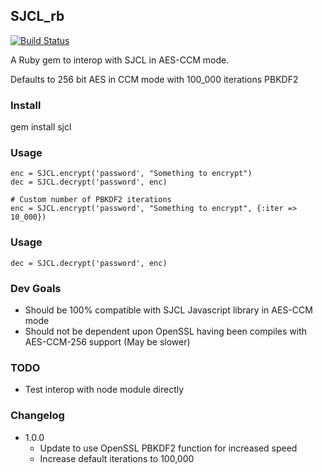 ## SJCL_rb
[![Build Status](https://secure.travis-ci.org/mdp/sjcl_rb.png)](http://travis-ci.org/mdp/sjcl_rb)

A Ruby gem to interop with SJCL in AES-CCM mode.

Defaults to 256 bit AES in CCM mode with 100_000 iterations PBKDF2

### Install

gem install sjcl

### Usage

    enc = SJCL.encrypt('password', "Something to encrypt")
    dec = SJCL.decrypt('password', enc)

    # Custom number of PBKDF2 iterations
    enc = SJCL.encrypt('password', "Something to encrypt", {:iter => 10_000})

### Usage

    dec = SJCL.decrypt('password', enc)

### Dev Goals

- Should be 100% compatible with SJCL Javascript library in AES-CCM mode
- Should not be dependent upon OpenSSL having been compiles with AES-CCM-256 support (May be slower)

### TODO

- Test interop with node module directly

### Changelog

- 1.0.0
  - Update to use OpenSSL PBKDF2 function for increased speed
  - Increase default iterations to 100,000
